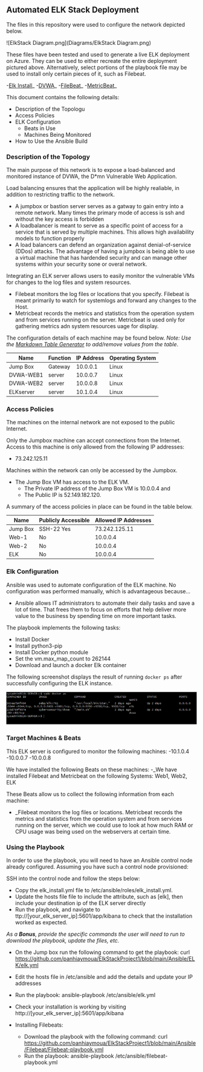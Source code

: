 ## Automated ELK Stack Deployment

The files in this repository were used to configure the network depicted below.

![ElkStack Diagram.png](Diagrams/ElkStack Diagram.png)

These files have been tested and used to generate a live ELK deployment on Azure. They can be used to either recreate the entire deployment pictured above. Alternatively, select portions of the playbook file may be used to install only certain pieces of it, such as Filebeat.

  -[Elk Install](https://github.com/panhiaymoua/ElkStackProject1/blob/main/Ansible/ELK/elk.yml)_
  -[DVWA](https://github.com/panhiaymoua/ElkStackProject1/blob/main/Ansible/DVWA/DVWA-playbook.yml)_
  -[FileBeat](https://github.com/panhiaymoua/ElkStackProject1/blob/main/Ansible/Filebeat/Filebeat-playbook.yml)_
  -[MetricBeat](https://github.com/panhiaymoua/ElkStackProject1/blob/main/Ansible/Metricbeat/Metricbeat-playbook.yml)_

This document contains the following details:
- Description of the Topologu
- Access Policies
- ELK Configuration
  - Beats in Use
  - Machines Being Monitored
- How to Use the Ansible Build


### Description of the Topology

The main purpose of this network is to expose a load-balanced and monitored instance of DVWA, the D*mn Vulnerable Web Application.

Load balancing ensures that the application will be highly realiable, in addition to restricting traffic to the network.
- A jumpbox or bastion server serves as a gatway to gain entry into a remote network. Many times the primary mode of access is ssh and without the key access is forbidden
- A loadbalancer is meant to serve as a specific point of access for a service that is served by multiple machines. This allows high availability models to function properly
- A load balancers can defend an organization against denial-of-service (DDos) attacks. The advantage of having a jumpbox is being able to use a virtual machine that has hardended security and can manage other systems within your security sone or overal network.

Integrating an ELK server allows users to easily monitor the vulnerable VMs for changes to the log files and system resources.
- Filebeat monitors the log files or locations that you specify. Filebeat is meant primarily to watch for systemlogs and forward any changes to the Host.
- Metricbeat records the metrics and statistics from the operation system and from services running on the server. Metricbeat is used only for gathering metrics adn system resources uage for display.

The configuration details of each machine may be found below.
_Note: Use the [Markdown Table Generator](http://www.tablesgenerator.com/markdown_tables) to add/remove values from the table_.

| Name     | Function | IP Address | Operating System |
|----------|----------|------------|------------------|
| Jump Box | Gateway  | 10.0.0.1   | Linux            |
| DVWA-WEB1| server   | 10.0.0.7   | Linux            |
| DVWA-WEB2| server   | 10.0.0.8   | Linux            |
| ELKserver| server   | 10.1.0.4   | Linux            |

### Access Policies

The machines on the internal network are not exposed to the public Internet. 

Only the Jumpbox machine can accept connections from the Internet. Access to this machine is only allowed from the following IP addresses:
- 73.242.125.11

Machines within the network can only be accessed by the Jumpbox.
- The Jump Box VM has access to the ELK VM. 
    - The Private IP address of the Jump Box VM is 10.0.0.4 and 
    - The Public IP is 52.149.182.120.

A summary of the access policies in place can be found in the table below.

| Name     | Publicly Accessible | Allowed IP Addresses |
|----------|---------------------|----------------------|
| Jump Box | SSH-22 Yes          | 73.242.125.11        |
| Web-1    | No                  | 10.0.0.4             |
| Web-2    | No                  | 10.0.0.4             |
| ELK      | No                  | 10.0.0.4

### Elk Configuration

Ansible was used to automate configuration of the ELK machine. No configuration was performed manually, which is advantageous because...
- Ansible allows IT administrators to automate their daily tasks and save a lot of time. That frees them to focus on efforts that help deliver more value to the business by spending time on more important tasks.

The playbook implements the following tasks:
- Install Docker
- Install python3-pip
- Install Docker python module
- Set the vm.max_map_count to 262144
- Download and launch a docker Elk container

The following screenshot displays the result of running `docker ps` after successfully configuring the ELK instance.

![docker-ps.PNG](Images/docker-ps.PNG)

### Target Machines & Beats
This ELK server is configured to monitor the following machines:
-10.1.0.4
-10.0.0.7
-10.0.0.8

We have installed the following Beats on these machines:
-_We have installed Filebeat and Metricbeat on the following Systems: Web1, Web2, ELK
  

These Beats allow us to collect the following information from each machine:
- _Filebeat monitors the log files or locations. Metricbeat records the metrics and statistics from the operation system and from services running on the server, which we could use to look at how much RAM or CPU usage was being used on the webservers at certain time.

### Using the Playbook
In order to use the playbook, you will need to have an Ansible control node already configured. Assuming you have such a control node provisioned: 

SSH into the control node and follow the steps below:
- Copy the elk_install.yml file to /etc/ansible/roles/elk_install.yml.
- Update the hosts file  file to include the attribute, such as [elk], then include your destination ip of the ELK server directly
- Run the playbook, and navigate to ttp://[your_elk_server_ip]:5601/app/kibana to check that the installation worked as expected.

_As a **Bonus**, provide the specific commands the user will need to run to download the playbook, update the files, etc._
- On the Jump box run the following command to get the playbook: curl https://github.com/panhiaymoua/ElkStackProject1/blob/main/Ansible/ELK/elk.yml
- Edit the hosts file in /etc/ansible and add the details and update your IP addresses
- Run the playbook: ansible-playbook /etc/ansible/elk.yml
- Check your installation is working by visiting http://[your_elk_server_ip]:5601/app/kibana

- Installing Filebeats:
  - Download the playbook with the following command: curl https://github.com/panhiaymoua/ElkStackProject1/blob/main/Ansible/Filebeat/Filebeat-playbook.yml
  - Run the playbook: ansible-playbook /etc/ansible/filebeat-playbook.yml
  
